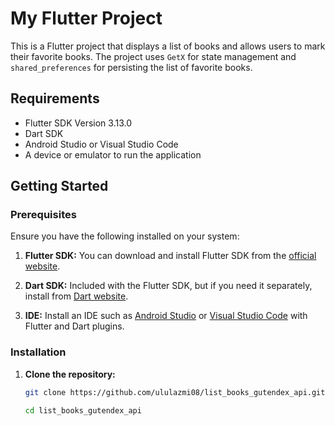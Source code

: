 # My Flutter Project

This is a Flutter project that displays a list of books and allows users to mark their favorite books. The project uses `GetX` for state management and `shared_preferences` for persisting the list of favorite books.

## Requirements

- Flutter SDK Version 3.13.0
- Dart SDK
- Android Studio or Visual Studio Code
- A device or emulator to run the application

## Getting Started

### Prerequisites

Ensure you have the following installed on your system:

1. **Flutter SDK:** You can download and install Flutter SDK from the [official website](https://flutter.dev/docs/get-started/install).

2. **Dart SDK:** Included with the Flutter SDK, but if you need it separately, install from [Dart website](https://dart.dev/get-dart).

3. **IDE:** Install an IDE such as [Android Studio](https://developer.android.com/studio) or [Visual Studio Code](https://code.visualstudio.com/) with Flutter and Dart plugins.

### Installation

1. **Clone the repository:**

   ```sh
   git clone https://github.com/ululazmi08/list_books_gutendex_api.git
   
   cd list_books_gutendex_api

